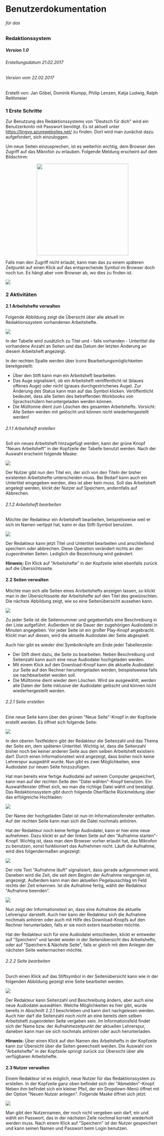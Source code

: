 # Benutzerdokumentation
###### für das
### Redaktionssystem
##### Version 1.0
###### Erstellungsdatum 21.02.2017
###### Version vom 22.02.2017

Erstellt von: Jan Göbel, Dominik Klumpp, Philip Lenzen, Katja Ludwig, Ralph Reithmeier

### 1 Erste Schritte
Zur Benutzung des Redaktionssystems von "Deutsch für dich" wird ein Benutzerkonto mit Passwort benötigt. Es ist aktuell unter https://lingvo.azurewebsites.net/ zu finden. Dort wird man zunächst dazu aufgefordert, sich einzuloggen.

Um neue Seiten einzusprechen, ist es weiterhin wichtig, dem Browser den Zugriff auf das Mikrofon zu erlauben. Folgende Meldung erscheint auf dem Bildschirm:

<img src="ScreenshotsRedaktionssystem/Mikrophon.png" style="width: 300px; display: block; margin: auto;"/>

Falls man den Zugriff nicht erlaubt, kann man das zu einem späteren Zeitpunkt auf einen Klick auf das entsprechende Symbol im Browser doch noch tun. Es hängt aber vom Browser ab, wo dies zu finden ist.

![](ScreenshotsRedaktionssystem/Login.png)


### 2 Aktivitäten
#### 2.1 Arbeitshefte verwalten

Folgende Abbildung zeigt die Übersicht über alle aktuell im Redaktionssystem vorhandenen Arbeitshefte.

![](ScreenshotsRedaktionssystem/ArbeitshefteÜbersicht.png)

In der Tabelle wird zusätzlich zu Titel und - falls vorhanden - Untertitel die vorhandene Anzahl an Seiten und das Datum der letzten Änderung an diesem Arbeitsheft angezeigt.

In der rechten Spalte werden über Icons Bearbeitungsmöglichkeiten bereitgestellt:
* Über den Stift kann man ein Arbeitsheft bearbeiten.
* Das Auge signalisiert, ob ein Arbeitsheft veröffentlicht ist (blaues offenes Auge) oder nicht (graues durchgestrichenes Auge). Zur Änderung des Status kann man auf das Symbol klicken. Veröffentlicht bedeutet, dass alle Seiten des betreffenden Workbooks von Sprachschülern heruntergeladen werden können.
* Die Mülltonne dient zum Löschen des gesamten Arbeitshefts. Vorsicht: Alle Seiten werden mit gelöscht und können nicht wiederhergestellt werden!

###### 2.1.1 Arbeitsheft erstellen

Soll ein neues Arbeitsheft hinzugefügt werden, kann der grüne Knopf "Neues Arbeitsheft" in der Kopfzeile der Tabelle benutzt werden. Nach der Auswahl erscheint folgende Maske:

![](ScreenshotsRedaktionssystem/NeuesArbeitsheft.png)

Der Nutzer gibt nun den Titel ein, der sich von den Titeln der bisher existenten Arbeitshefte unterscheiden muss. Bei Bedarf kann auch ein Untertitel eingegeben werden, dies ist aber kein muss. Soll das Arbeitsheft angelegt werden, klickt der Nutzer auf Speichern, andernfalls auf Abbrechen.

###### 2.1.2 Arbeitsheft bearbeiten

Möchte der Redakteur ein Arbeitsheft bearbeiten, beispielsweise weil er sich im Namen vertippt hat, kann er das Stift-Symbol benutzen.

![](ScreenshotsRedaktionssystem/ArbeitsheftBearbeiten.png)

Der Redakteur kann jetzt Titel und Untertitel bearbeiten und anschließend speichern oder abbrechen. Diese Operation verändert nichts an den zugeordneten Seiten. Lediglich die Bezeichnung wird geändert.

**Hinweis:** Ein Klick auf "Arbeitshefte" in der Kopfzeile leitet ebenfalls zurück auf die Übersichtsseite.

#### 2.2 Seiten verwalten

Möchte man sich alle Seiten eines Anrbeitshefts anzeigen lassen, so klickt man in der Übersichtsseite der Arbeitshefte auf den Titel des gewünschten. Die nächste Abbildung zeigt, wie so eine Seitenübersicht aussehen kann.

![](ScreenshotsRedaktionssystem/SeitenÜbersicht.png)

Zu jeder Seite ist die Seitennummer und gegebenfalls eine Beschreibung in der Liste aufgeführt. Außerdem ist die Dauer der zugehörigen Audiodatei in Minuten angegeben. Vor jeder Seite ist ein großer Play-Knopf angebracht. Klickt man auf diesen, wird die aktuelle Audiodatei der Seite abgespielt.

Auch hier gibt es wieder drei Symbolknöpfe am Ende jeder Tabellenzeile:
* Der Stift dient dazu, die Seite zu bearbeiten. Neben Beschreibung und Seitenzahl kann auch eine neue Audiodatei hochgeladen werden.
* Mit einem Klick auf den Download-Knopf kann die aktuelle Audiodatei zur Seite auf den Rechner heruntergeladen werden, beispielsweise falls sie nachbearbeitet werden soll.
* Die Mülltonne dient wieder dem Löschen. Wird sie ausgewählt, werden alle Daten der Seite inklusive der Audiodatei gelöscht und können nicht wiederhergestellt werden.

###### 2.2.1 Seite erstellen

Eine neue Seite kann über den grünen "Neue Seite"-Knopf in der Kopfzeile erstellt werden. Es öffnet sich folgende Seite:

![](ScreenshotsRedaktionssystem/NeueSeite.png)

In den oberen Textfeldern gibt der Redakteur die Seitenzahl und das Thema der Seite ein, dem späteren Untertitel. Wichtig ist, dass die Seitenzahl bisher noch bei keiner anderen Seite aus dem selben Arbeitsheft existiern darf. Durch einen Informationstext wird angezeigt, dass bisher noch keine Lehrerspur ausgwählt wurde. Nun gibt es zwei Möglichkeiten, eine Audiodatei zur neuen Seite hinzuzufügen.

Hat man bereits eine fertige Audiodatei auf seinem Computer gespeichert, kann man auf der rechten Seite den "Datei wählen"-Knopf benutzen. Ein Auswahlfenster öffnet sich, wo man die richtige Datei wählt und bestätigt. Das Redaktionssystem gibt durch folgende Oberfläche Rückmeldung über das erfolgreiche Hochladen:

![](ScreenshotsRedaktionssystem/NeueSeiteDateiHochgeladen.png)

Der Name der hochgeladen Datei ist nun im Informationsfenster enthalten. Auf der rechten Seite kann man sich die Datei nochmals anhören.

Hat der Redakteur noch keine fertige Audiodatei, kann er hier eine neue aufnehmen. Dazu klickt er auf der linken Seite auf den "Aufnahme starten"-Knopf. Wichtig ist, dass man dem Browser vorher erlaubt hat, das Mikrofon zu benutzen, sonst funktioniert das Aufnehmen nicht. Läuft die Aufnahme, wird dies folgendermaßen angezeigt:

![](ScreenshotsRedaktionssystem/NeueSeiteAufnahmeLäuft.png)

Der rote Text "Aufnahme läuft" signalisiert, dass gerade aufgenommen wird. Daneben wird die Zeit, die seit dem Beginn der Aufnahme vergangen ist, angezeigt. Außerdem kann man den aktuellen Pegelausschlag im Feld rechts der Zeit erkennen. Ist die Aufnahme fertig, wählt der Redakteur "Aufnahme beenden".

![](ScreenshotsRedaktionssystem/NeueSeiteAufgenommen.png)

Nun zeigt der Informationstext an, dass eine Aufnahme die aktuelle Lehrerspur darstellt. Auch hier kann der Redakteur sich die Aufnahme nochmals anhören oder auch mit Hilfe des Download-Knopfs auf den Rechner herunterladen, falls er sie noch extern bearbeiten möchte.

Hat der Redakteur sich für eine Audiodatei entschieden, klickt er entweder auf "Speichern" und landet wieder in der Seitenübersicht des Arbeitshefts, oder auf "Speichern & Nächste Seite", falls er gleich mit dem Anlegen der nächsten Seite weitermachen möchte.

###### 2.2.2 Seite bearbeiten

Durch einen Klick auf das Stiftsymbol in der Seitenübersicht kann wie in der folgenden Abbildung gezeigt eine Seite bearbeitet werden.

![](ScreenshotsRedaktionssystem/SeiteBearbeiten.png)

Der Redakteur kann Seitenzahl und Beschreibung ändern, aber auch eine neue Audiodatei auswählen. Welche Möglichkeiten es hier gibt, wurde bereits in Abschnitt 2.2.1 beschrieben und kann dort nachgelesen werden. Auch hier darf die Seitenzahl noch nicht an eine bereits dem selben Arbeitsheft zugeordeten Seite vergeben sein. Im Informationsfeld findet sich der Name bzw. der Aufnahmezeitpunkt der aktuellen Lehrerspur, daneben kann man sie sich nochmals anhören oder auch herunterladen.

**Hinweis:** Über einen Klick auf den Namen des Arbeitshefts in der Kopfzeile kann zur Übersicht über die Seiten gewechselt werden. Die Auswahl von "Arbeitshefte" in der Kopfzeile springt zurück zur Übersicht über alle verfügbaren Arbeitshefte.

#### 2.3 Nutzer verwalten

Einem Redakteur ist es möglich, neue Nutzer für das Redaktionssystem zu erstellen. In der Kopfzeile ganz oben befindet sich der "Abmelden"-Knopf. Neben ihm befindet sich ein kleiner Pfeil, der ein Dropdown-Menü öffnet mit der Option "Neuen Nutzer anlegen". Folgende Maske öffnet sich jetzt:

![](ScreenshotsRedaktionssystem/NeuerNutzer.png)

Man gibt den Nutzernamen, der noch nicht vergeben sein darf, ein und wählt ein Passwort, das in der nächsten Zeile nochmal korrekt wiederholt werden muss. Nach einem Klick auf "Speichern" ist der Nutzer gespeichert und kann seinen Namen und Passwort beim Login benutzen.
